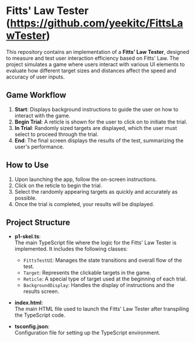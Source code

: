 # Fitts' Law Tester (https://github.com/yeekitc/FittsLawTester)

This repository contains an implementation of a **Fitts' Law Tester**, designed to measure and test user interaction efficiency based on Fitts' Law. The project simulates a game where users interact with various UI elements to evaluate how different target sizes and distances affect the speed and accuracy of user inputs.

## Game Workflow

1. **Start**: Displays background instructions to guide the user on how to interact with the game.
2. **Begin Trial**: A reticle is shown for the user to click on to initiate the trial.
3. **In Trial**: Randomly sized targets are displayed, which the user must select to proceed through the trial.
4. **End**: The final screen displays the results of the test, summarizing the user's performance.

## How to Use

1. Upon launching the app, follow the on-screen instructions.
2. Click on the reticle to begin the trial.
3. Select the randomly appearing targets as quickly and accurately as possible.
4. Once the trial is completed, your results will be displayed.

## Project Structure

- **p1-skel.ts**:  
  The main TypeScript file where the logic for the Fitts' Law Tester is implemented. It includes the following classes:
  - `FittsTestUI`: Manages the state transitions and overall flow of the test.
  - `Target`: Represents the clickable targets in the game.
  - `Reticle`: A special type of target used at the beginning of each trial.
  - `BackgroundDisplay`: Handles the display of instructions and the results screen.

- **index.html**:  
  The main HTML file used to launch the Fitts' Law Tester after transpiling the TypeScript code.

- **tsconfig.json**:  
  Configuration file for setting up the TypeScript environment.




